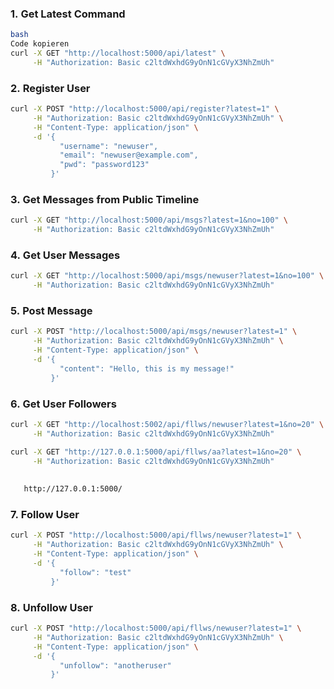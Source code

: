 ### 1. **Get Latest Command**

```bash
bash
Code kopieren
curl -X GET "http://localhost:5000/api/latest" \
     -H "Authorization: Basic c2ltdWxhdG9yOnN1cGVyX3NhZmUh"

```

### 2. **Register User**

```bash
curl -X POST "http://localhost:5000/api/register?latest=1" \
     -H "Authorization: Basic c2ltdWxhdG9yOnN1cGVyX3NhZmUh" \
     -H "Content-Type: application/json" \
     -d '{
           "username": "newuser",
           "email": "newuser@example.com",
           "pwd": "password123"
         }'

```

### 3. **Get Messages from Public Timeline**

```bash
curl -X GET "http://localhost:5000/api/msgs?latest=1&no=100" \
     -H "Authorization: Basic c2ltdWxhdG9yOnN1cGVyX3NhZmUh"

```

### 4. **Get User Messages**

```bash
curl -X GET "http://localhost:5000/api/msgs/newuser?latest=1&no=100" \
     -H "Authorization: Basic c2ltdWxhdG9yOnN1cGVyX3NhZmUh"

```

### 5. **Post Message**

```bash
curl -X POST "http://localhost:5000/api/msgs/newuser?latest=1" \
     -H "Authorization: Basic c2ltdWxhdG9yOnN1cGVyX3NhZmUh" \
     -H "Content-Type: application/json" \
     -d '{
           "content": "Hello, this is my message!"
         }'

```

### 6. **Get User Followers**

```bash
curl -X GET "http://localhost:5002/api/fllws/newuser?latest=1&no=20" \
     -H "Authorization: Basic c2ltdWxhdG9yOnN1cGVyX3NhZmUh"

curl -X GET "http://127.0.0.1:5000/api/fllws/aa?latest=1&no=20" \
     -H "Authorization: Basic c2ltdWxhdG9yOnN1cGVyX3NhZmUh"
     
     
   http://127.0.0.1:5000/

```

### 7. **Follow User**

```bash
curl -X POST "http://localhost:5000/api/fllws/newuser?latest=1" \
     -H "Authorization: Basic c2ltdWxhdG9yOnN1cGVyX3NhZmUh" \
     -H "Content-Type: application/json" \
     -d '{
           "follow": "test"
         }'

```

### 8. **Unfollow User**

```bash
curl -X POST "http://localhost:5000/api/fllws/newuser?latest=1" \
     -H "Authorization: Basic c2ltdWxhdG9yOnN1cGVyX3NhZmUh" \
     -H "Content-Type: application/json" \
     -d '{
           "unfollow": "anotheruser"
         }'

```